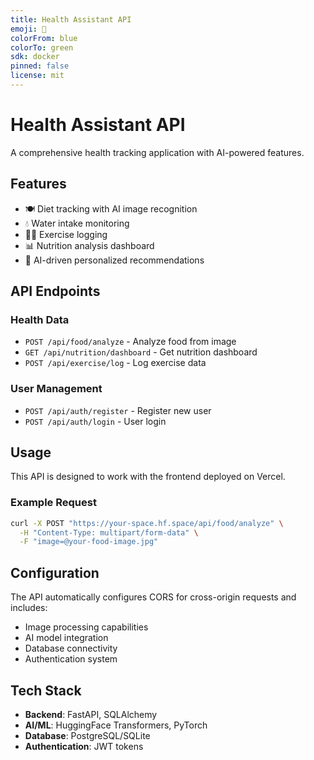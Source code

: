 ```yaml
---
title: Health Assistant API
emoji: 🏥
colorFrom: blue
colorTo: green
sdk: docker
pinned: false
license: mit
---
```


# Health Assistant API

A comprehensive health tracking application with AI-powered features.

## Features

- 🍽️ Diet tracking with AI image recognition
- 💧 Water intake monitoring
- 🏃‍♂️ Exercise logging
- 📊 Nutrition analysis dashboard
- 🤖 AI-driven personalized recommendations

## API Endpoints

### Health Data
- `POST /api/food/analyze` - Analyze food from image
- `GET /api/nutrition/dashboard` - Get nutrition dashboard
- `POST /api/exercise/log` - Log exercise data

### User Management
- `POST /api/auth/register` - Register new user
- `POST /api/auth/login` - User login

## Usage

This API is designed to work with the frontend deployed on Vercel. 

### Example Request

```bash
curl -X POST "https://your-space.hf.space/api/food/analyze" \
  -H "Content-Type: multipart/form-data" \
  -F "image=@your-food-image.jpg"
```

## Configuration

The API automatically configures CORS for cross-origin requests and includes:
- Image processing capabilities
- AI model integration
- Database connectivity
- Authentication system

## Tech Stack

- **Backend**: FastAPI, SQLAlchemy
- **AI/ML**: HuggingFace Transformers, PyTorch
- **Database**: PostgreSQL/SQLite
- **Authentication**: JWT tokens
